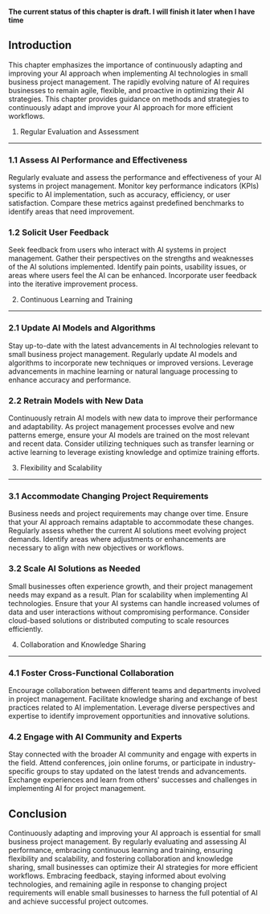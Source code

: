 **The current status of this chapter is draft. I will finish it later when I have time**

Introduction
------------

This chapter emphasizes the importance of continuously adapting and improving your AI approach when implementing AI technologies in small business project management. The rapidly evolving nature of AI requires businesses to remain agile, flexible, and proactive in optimizing their AI strategies. This chapter provides guidance on methods and strategies to continuously adapt and improve your AI approach for more efficient workflows.

1. Regular Evaluation and Assessment
------------------------------------

### 1.1 Assess AI Performance and Effectiveness

Regularly evaluate and assess the performance and effectiveness of your AI systems in project management. Monitor key performance indicators (KPIs) specific to AI implementation, such as accuracy, efficiency, or user satisfaction. Compare these metrics against predefined benchmarks to identify areas that need improvement.

### 1.2 Solicit User Feedback

Seek feedback from users who interact with AI systems in project management. Gather their perspectives on the strengths and weaknesses of the AI solutions implemented. Identify pain points, usability issues, or areas where users feel the AI can be enhanced. Incorporate user feedback into the iterative improvement process.

2. Continuous Learning and Training
-----------------------------------

### 2.1 Update AI Models and Algorithms

Stay up-to-date with the latest advancements in AI technologies relevant to small business project management. Regularly update AI models and algorithms to incorporate new techniques or improved versions. Leverage advancements in machine learning or natural language processing to enhance accuracy and performance.

### 2.2 Retrain Models with New Data

Continuously retrain AI models with new data to improve their performance and adaptability. As project management processes evolve and new patterns emerge, ensure your AI models are trained on the most relevant and recent data. Consider utilizing techniques such as transfer learning or active learning to leverage existing knowledge and optimize training efforts.

3. Flexibility and Scalability
------------------------------

### 3.1 Accommodate Changing Project Requirements

Business needs and project requirements may change over time. Ensure that your AI approach remains adaptable to accommodate these changes. Regularly assess whether the current AI solutions meet evolving project demands. Identify areas where adjustments or enhancements are necessary to align with new objectives or workflows.

### 3.2 Scale AI Solutions as Needed

Small businesses often experience growth, and their project management needs may expand as a result. Plan for scalability when implementing AI technologies. Ensure that your AI systems can handle increased volumes of data and user interactions without compromising performance. Consider cloud-based solutions or distributed computing to scale resources efficiently.

4. Collaboration and Knowledge Sharing
--------------------------------------

### 4.1 Foster Cross-Functional Collaboration

Encourage collaboration between different teams and departments involved in project management. Facilitate knowledge sharing and exchange of best practices related to AI implementation. Leverage diverse perspectives and expertise to identify improvement opportunities and innovative solutions.

### 4.2 Engage with AI Community and Experts

Stay connected with the broader AI community and engage with experts in the field. Attend conferences, join online forums, or participate in industry-specific groups to stay updated on the latest trends and advancements. Exchange experiences and learn from others' successes and challenges in implementing AI for project management.

Conclusion
----------

Continuously adapting and improving your AI approach is essential for small business project management. By regularly evaluating and assessing AI performance, embracing continuous learning and training, ensuring flexibility and scalability, and fostering collaboration and knowledge sharing, small businesses can optimize their AI strategies for more efficient workflows. Embracing feedback, staying informed about evolving technologies, and remaining agile in response to changing project requirements will enable small businesses to harness the full potential of AI and achieve successful project outcomes.

